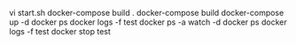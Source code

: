 vi start.sh
docker-compose build .
docker-compose build
docker-compose up -d
docker ps
docker logs -f test
docker ps -a
watch -d docker ps
docker logs -f test
docker stop test